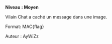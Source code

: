 **Niveau : Moyen**

Vilain Chat a caché un message dans une image. 

Format: MAC{flag}

Auteur : AyWiZz
